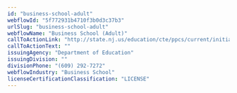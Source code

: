 ```yaml
---
id: "business-school-adult"
webflowId: "5f772931b4710f3b0d3c37b3"
urlSlug: "business-school-adult"
webflowName: "Business School (Adult)"
callToActionLink: "http://state.nj.us/education/cte/ppcs/current/initial.shtml"
callToActionText: ""
issuingAgency: "Department of Education"
issuingDivision: ""
divisionPhone: "(609) 292-7272"
webflowIndustry: "Business School"
licenseCertificationClassification: "LICENSE"
---
```

